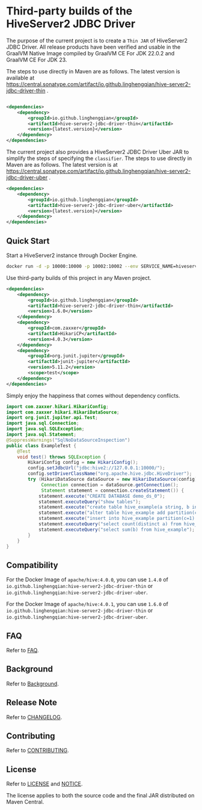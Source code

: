 # Third-party builds of the HiveServer2 JDBC Driver

The purpose of the current project is to create a `Thin JAR` of HiveServer2 JDBC Driver.
All release products have been verified and usable in the GraalVM Native Image compiled by GraalVM CE For JDK 22.0.2 and GraalVM CE For JDK 23.

The steps to use directly in Maven are as follows.
The latest version is available
at https://central.sonatype.com/artifact/io.github.linghengqian/hive-server2-jdbc-driver-thin .

```xml

<dependencies>
    <dependency>
        <groupId>io.github.linghengqian</groupId>
        <artifactId>hive-server2-jdbc-driver-thin</artifactId>
        <version>{latest.version}</version>
    </dependency>
</dependencies>
```

The current project also provides a HiveServer2 JDBC Driver Uber JAR to simplify the steps of specifying the `classifier`.
The steps to use directly in Maven are as follows.
The latest version is at https://central.sonatype.com/artifact/io.github.linghengqian/hive-server2-jdbc-driver-uber .

```xml
<dependencies>
    <dependency>
        <groupId>io.github.linghengqian</groupId>
        <artifactId>hive-server2-jdbc-driver-uber</artifactId>
        <version>{latest.version}</version>
    </dependency>
</dependencies>
```

## Quick Start

Start a HiveServer2 instance through Docker Engine.

```bash
docker run -d -p 10000:10000 -p 10002:10002 --env SERVICE_NAME=hiveserver2 apache/hive:4.0.1
```

Use third-party builds of this project in any Maven project.

```xml
<dependencies>
    <dependency>
        <groupId>io.github.linghengqian</groupId>
        <artifactId>hive-server2-jdbc-driver-thin</artifactId>
        <version>1.6.0</version>
    </dependency>
    <dependency>
        <groupId>com.zaxxer</groupId>
        <artifactId>HikariCP</artifactId>
        <version>4.0.3</version>
    </dependency>
    <dependency>
        <groupId>org.junit.jupiter</groupId>
        <artifactId>junit-jupiter</artifactId>
        <version>5.11.2</version>
        <scope>test</scope>
    </dependency>
</dependencies>
```

Simply enjoy the happiness that comes without dependency conflicts.

```java
import com.zaxxer.hikari.HikariConfig;
import com.zaxxer.hikari.HikariDataSource;
import org.junit.jupiter.api.Test;
import java.sql.Connection;
import java.sql.SQLException;
import java.sql.Statement;
@SuppressWarnings("SqlNoDataSourceInspection")
public class ExampleTest {
    @Test
    void test() throws SQLException {
        HikariConfig config = new HikariConfig();
        config.setJdbcUrl("jdbc:hive2://127.0.0.1:10000/");
        config.setDriverClassName("org.apache.hive.jdbc.HiveDriver");
        try (HikariDataSource dataSource = new HikariDataSource(config);
             Connection connection = dataSource.getConnection();
             Statement statement = connection.createStatement()) {
            statement.execute("CREATE DATABASE demo_ds_0");
            statement.executeQuery("show tables");
            statement.execute("create table hive_example(a string, b int) partitioned by(c int)");
            statement.execute("alter table hive_example add partition(c=1)");
            statement.execute("insert into hive_example partition(c=1) values('a', 1), ('a', 2),('b',3)");
            statement.executeQuery("select count(distinct a) from hive_example");
            statement.executeQuery("select sum(b) from hive_example");
        }
    }
}
```

## Compatibility

For the Docker Image of `apache/hive:4.0.0`, 
you can use `1.4.0` of `io.github.linghengqian:hive-server2-jdbc-driver-thin` or `io.github.linghengqian:hive-server2-jdbc-driver-uber`.

For the Docker Image of `apache/hive:4.0.1`, 
you can use `1.6.0` of `io.github.linghengqian:hive-server2-jdbc-driver-thin` or `io.github.linghengqian:hive-server2-jdbc-driver-uber`.

## FAQ

Refer to [FAQ](./doc/FAQ.md).

## Background

Refer to [Background](./doc/Background.md).

## Release Note

Refer to [CHANGELOG](./doc/CHANGELOG.md).

## Contributing

Refer to [CONTRIBUTING](./doc/CONTRIBUTING.md).

## License

Refer to [LICENSE](./LICENSE) and [NOTICE](./NOTICE).

The license applies to both the source code and the final JAR distributed on Maven Central.
